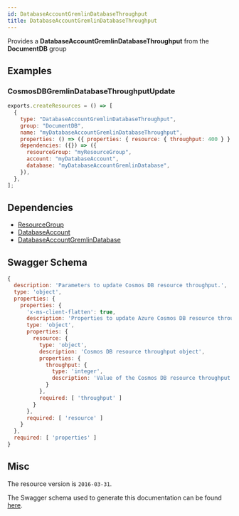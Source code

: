 ```yaml
---
id: DatabaseAccountGremlinDatabaseThroughput
title: DatabaseAccountGremlinDatabaseThroughput
---
```

Provides a **DatabaseAccountGremlinDatabaseThroughput** from the **DocumentDB** group
## Examples
### CosmosDBGremlinDatabaseThroughputUpdate
```js
exports.createResources = () => [
  {
    type: "DatabaseAccountGremlinDatabaseThroughput",
    group: "DocumentDB",
    name: "myDatabaseAccountGremlinDatabaseThroughput",
    properties: () => ({ properties: { resource: { throughput: 400 } } }),
    dependencies: ({}) => ({
      resourceGroup: "myResourceGroup",
      account: "myDatabaseAccount",
      database: "myDatabaseAccountGremlinDatabase",
    }),
  },
];

```
## Dependencies
- [ResourceGroup](../Resources/ResourceGroup.md)
- [DatabaseAccount](../DocumentDB/DatabaseAccount.md)
- [DatabaseAccountGremlinDatabase](../DocumentDB/DatabaseAccountGremlinDatabase.md)
## Swagger Schema
```js
{
  description: 'Parameters to update Cosmos DB resource throughput.',
  type: 'object',
  properties: {
    properties: {
      'x-ms-client-flatten': true,
      description: 'Properties to update Azure Cosmos DB resource throughput.',
      type: 'object',
      properties: {
        resource: {
          type: 'object',
          description: 'Cosmos DB resource throughput object',
          properties: {
            throughput: {
              type: 'integer',
              description: 'Value of the Cosmos DB resource throughput'
            }
          },
          required: [ 'throughput' ]
        }
      },
      required: [ 'resource' ]
    }
  },
  required: [ 'properties' ]
}
```
## Misc
The resource version is `2016-03-31`.

The Swagger schema used to generate this documentation can be found [here](https://github.com/Azure/azure-rest-api-specs/tree/main/specification/cosmos-db/resource-manager/Microsoft.DocumentDB/stable/2016-03-31/cosmos-db.json).
